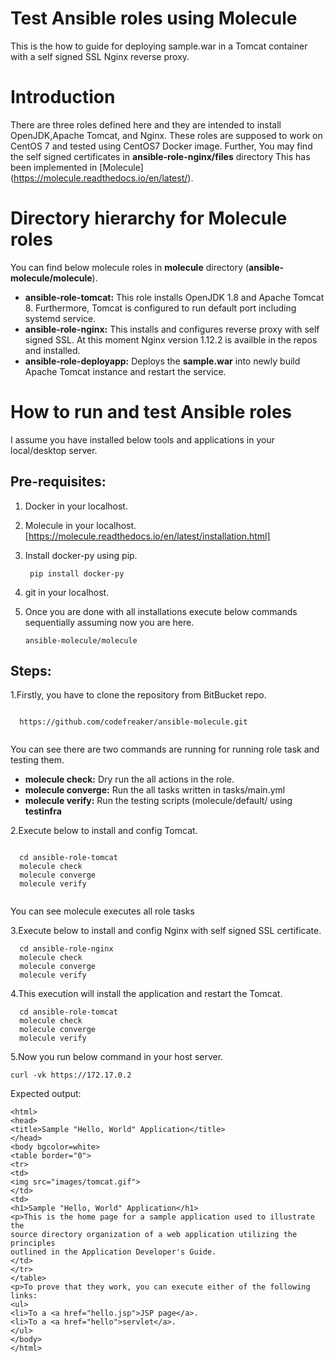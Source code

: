 # Test Ansible roles using Molecule
This is the how to guide for deploying sample.war in a Tomcat container with a self signed SSL Nginx reverse proxy.
# Introduction
There are three roles defined here and they are intended to install OpenJDK,Apache Tomcat, and Nginx. These roles are supposed to work on CentOS 7 and tested using CentOS7 Docker image. Further, You may find the self signed certificates in **ansible-role-nginx/files** directory
This has been implemented in [Molecule] (https://molecule.readthedocs.io/en/latest/).

# Directory hierarchy for Molecule roles

You can find below molecule roles in **molecule** directory (**ansible-molecule/molecule**).

  - **ansible-role-tomcat:** This role installs OpenJDK 1.8 and Apache Tomcat 8. Furthermore, Tomcat is configured to run default  port including systemd service.
  - **ansible-role-nginx:** This installs and configures reverse proxy with self signed SSL. At this moment Nginx version 1.12.2 is availble in the repos and installed.
  - **ansible-role-deployapp:** Deploys the **sample.war**	into newly build Apache Tomcat instance and restart the service.

# How to run and test Ansible roles

I assume you have installed below tools and applications in your local/desktop server.

## Pre-requisites:

1. Docker in your localhost.
2. Molecule in your localhost. [https://molecule.readthedocs.io/en/latest/installation.html]
3. Install docker-py using pip.

    ```
     pip install docker-py
    ```    
    
4. git in your localhost.
5. Once you are done with all installations execute below commands sequentially assuming now you are here.
    ``` 
    ansible-molecule/molecule 
    ```
    
## Steps:  

1.Firstly, you have to clone the repository from BitBucket repo.
   
```

  https://github.com/codefreaker/ansible-molecule.git
  
```
   
You can see there are two commands are running for running role task and testing them.
    
   * **molecule check:** Dry run the all actions in the role.
   * **molecule converge:** Run the all tasks written in tasks/main.yml
   * **molecule verify:** Run the testing scripts (molecule/default/ using **testinfra**     
   

2.Execute below to install and config Tomcat.  
    
```

  cd ansible-role-tomcat
  molecule check
  molecule converge
  molecule verify 
  
```

You can see molecule executes all role tasks 

3.Execute below to install and config Nginx with self signed SSL certificate.

``` 
  cd ansible-role-nginx
  molecule check
  molecule converge 
  molecule verify          
```
4.This execution will install the application and restart the Tomcat.
   
``` 
  cd ansible-role-tomcat
  molecule check
  molecule converge 
  molecule verify       
```

5.Now you run below command in your host server. 

```
curl -vk https://172.17.0.2 
```

Expected output:

	<html>
	<head>
	<title>Sample "Hello, World" Application</title>
	</head>
	<body bgcolor=white>
	<table border="0">
	<tr>
	<td>
	<img src="images/tomcat.gif">
	</td>
	<td>
	<h1>Sample "Hello, World" Application</h1>
	<p>This is the home page for a sample application used to illustrate the
	source directory organization of a web application utilizing the principles
	outlined in the Application Developer's Guide.
	</td>
	</tr>
	</table>
	<p>To prove that they work, you can execute either of the following links:
	<ul>
	<li>To a <a href="hello.jsp">JSP page</a>.
	<li>To a <a href="hello">servlet</a>.
	</ul>
	</body>
	</html>
     
      
